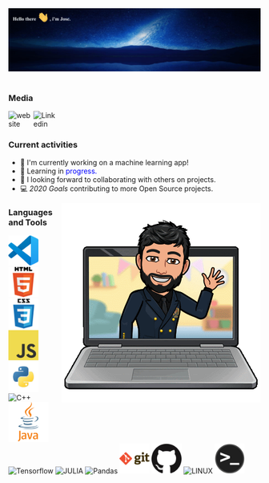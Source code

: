<div>
<img src="banner.gif">
<br/>
<br/>

### Media

<div>

[<img align="left" title="website" width=" 50px" src="https://cdn-icons-png.flaticon.com/128/1084/1084320.png"/>][website]

[<img align="left" title="Linkedin" width=" 50px" src="https://avatars3.githubusercontent.com/u/357098?s=200&v=4"/>][linkedin]

</div>
<br/>
<br/>

### Current activities 

- 🤔 I'm currently working on a machine learning app!
- 🌱 Learning in <k style="color:blue">progress.</k>
- 📂 I looking forward to collaborating with others on projects.
- 💻 _2020 Goals_ contributing to more Open Source projects.
<img align='right' src="1-ANIMATION.gif">



### Languages and Tools

<div>
<img  title="Visual Studio Code" width=" 60px" src="https://raw.githubusercontent.com/github/explore/80688e429a7d4ef2fca1e82350fe8e3517d3494d/topics/visual-studio-code/visual-studio-code.png" />
<!-- webdev -->
<img  title="HTML5" width="60px" src="https://raw.githubusercontent.com/github/explore/80688e429a7d4ef2fca1e82350fe8e3517d3494d/topics/html/html.png"/>
<img  title="CSS3" width=" 60px" src="https://raw.githubusercontent.com/github/explore/80688e429a7d4ef2fca1e82350fe8e3517d3494d/topics/css/css.png"/>
<img  title="JavaScript" width=" 60px" src="https://raw.githubusercontent.com/github/explore/80688e429a7d4ef2fca1e82350fe8e3517d3494d/topics/javascript/javascript.png" />
<!-- programming -->
<img  title="Python" width=" 60px" src="https://raw.githubusercontent.com/github/explore/80688e429a7d4ef2fca1e82350fe8e3517d3494d/topics/python/python.png"/>
<img  title="C++" width=" 45px" src="https://upload.wikimedia.org/wikipedia/commons/thumb/1/18/ISO_C%2B%2B_Logo.svg/225px-ISO_C%2B%2B_Logo.svg.png"/>
<img  title="JAVA" width=" 80px" src="https://raw.githubusercontent.com/github/explore/80688e429a7d4ef2fca1e82350fe8e3517d3494d/topics/java/java.png"/>
<img  title="Tensorflow" width="60px" src="https://upload.wikimedia.org/wikipedia/commons/thumb/1/11/TensorFlowLogo.svg/330px-TensorFlowLogo.svg.png">
<img  title="JULIA" width=" 60px" src="https://upload.wikimedia.org/wikipedia/commons/thumb/1/1f/Julia_Programming_Language_Logo.svg/330px-Julia_Programming_Language_Logo.svg.png"/>
<img  title="Pandas" width=" 100px" src="https://numfocus.org/wp-content/uploads/2016/07/pandas-logo-300.png"/>
<!-- version -->
<img  title="Git" width=" 60px" src="https://raw.githubusercontent.com/github/explore/80688e429a7d4ef2fca1e82350fe8e3517d3494d/topics/git/git.png" />
<img  title="GitHub" width=" 60px" src="https://raw.githubusercontent.com/github/explore/78df643247d429f6cc873026c0622819ad797942/topics/github/github.png" />
<!-- Linux -->
<img  title="LINUX" width=" 50px" src="https://upload.wikimedia.org/wikipedia/commons/a/af/Tux.png"/>
<img  title="Terminal/BASH" width=" 60px" src="https://raw.githubusercontent.com/github/explore/80688e429a7d4ef2fca1e82350fe8e3517d3494d/topics/terminal/terminal.png" />

</div>
</div>


[website]: https://chuwyjr.github.io/
[linkedin]: https://www.linkedin.com/in/jose-alcaraz-23b5751a4/
